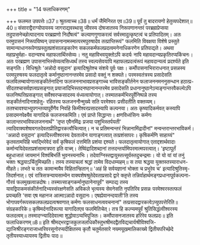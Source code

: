 +++
title = "14 फलाधिकरणम्"

+++
फलमत उपपत्तेः॥37॥ श्रुतत्वाच्च॥38॥ धर्मं जैमिनिरत एव॥39॥ पूर्वं तु बादरायणो हेतुव्यपदेशात्॥40॥ संसाराद्वैराग्योपायस्य जागराद्यवस्थासु जीवस्य दोषजातस्य निरूपणानन्तरं परब्रह्मप्रेप्सया तदुपासनेच्छोत्पादनाय परब्रह्मणो निर्दोषत्वं" कल्याणगुणाकरत्वं सर्वस्मादुत्कृष्टत्वं च प्रतिपादितम्। अतः परमुपासनं निरूपयिष्यन् उपासनानामस्मात्परमपुरुषादेव तत्प्राप्तिरूपं" फलमिति विवक्षया विशेषे प्रस्तुते सामान्याधानरूपेणाप्रस्तुतप्रशंसालङ्कारेण सकलकर्मफलप्रदत्वमनेनाधिकरणेन प्रतिपाद्यते। अथवा महाप्रभुर्महा- वदान्यश्च महाफलार्थिस्सेव्यः। नतु महाविभवयुक्तोऽपि कदर्यः नापि महावदान्यप्रकृतिरप्यकिंचनः। अतः परब्रह्मण उपासनाभिस्सेव्यत्वसिध्यर्थं तस्य स्वल्पसेवयापि महाफलप्रदत्वंरूपं महावदान्यत्वं प्रदर्श्यते इति सङ्गतिः। विधिश्रुतेः 'अन्नोदो वसुदान' इत्यादिश्रुतेश्च संशये पूर्वः पक्षः। कर्मोपासनाभिराराधनात् प्रसन्नस्य परमपुरुषस्य फलदातृत्वे कर्मानुष्ठानानन्तरमेव प्रसादो वक्तुं न शक्यते। परमस्वतंत्रस्य प्रसादेसति फलविलम्बायोगात्सङ्कीर्तनादिना फलजननाभावप्रसङ्गाच्च भाविसङ्कीर्तनेन फलाजननमननुसन्धान हठात्प्र- सीदतश्चासर्वज्ञत्वप्रसङ्गात् प्रयाजादिभिस्तदनष्ठानानन्तरमेव प्रसादेसति प्रधानानुष्ठानेऽप्यङ्गान्तरवैकल्येऽपि फलनिष्पत्तिप्रसङ्गात् सर्वेश्वरप्कसादस्य वंध्यत्वायोगात्। तस्मातकर्मभिरपूर्वेनिष्पन्ने तस्य सङ्कीर्तनादिनाशहेतु- रहितस्य फलजननौन्मुख्ये सति परमेश्वरः प्रसीदतीति वक्तव्यम्। ततश्चावश्याभ्युपगन्तव्यापूर्वेणैव निर्वाहे किमीश्वरप्रसादस्यापि कल्पनया। अतः कृष्यादिकर्मवत् कस्यापि प्रसादमनपेक्ष्यैव यागादिकं फलजनकमिति। एवं प्राप्ते सिद्धान्तः। क्षणविध्वंसिनः कर्मणः कालान्तरभाविफलजननार्थं" 'तृप्त एवैनमिंद्रः प्रजया पशुभिस्तर्पयती' त्यादिवाक्यशेषावगतदेवताप्रीतिद्वारकत्वौचित्यात्। न च प्रतिमन्वन्तरं भिन्नानामिंद्रादीनां" मन्वन्तरान्तरभाविकर्म। 'अन्नादो वसुदान' इत्यादिस्त्वीश्वरस्य देवतात्वेन यागाङ्गत्वात् तत्प्रशंसापरः। कृषिकर्मणि साहाय्यं" कृतवतामपिहि भवद्भिरेवेदं सर्वं कृषिफलं दत्तमिति प्रशंया द्दश्यते। फलदातृत्वायोगात् एताद्दशार्थवादाः कर्मान्वयिदेवताप्रशंसामात्रपरा इति वाच्म्। तेष्विंद्रादिशब्दानां तत्तदन्तर्यामिपरमात्मपरत्वात्। 'इष्टापूर्तं बहुधाजातं जायमानं विश्वंबिभर्ति भुवनस्यनाभिः। तदेवाग्निस्तद्वायुस्तत्सूर्यस्तदुचन्द्रमाः। यो यो यां यां तनुं भक्तः श्रद्धयाऽर्चितुमिच्छति। तस्य तस्याचलां श्रद्धां तामेव विदधाम्यहम्॥ स तया श्रद्धया युक्तस्तस्याराधन- मीहते। लभते च ततः कामान्मयैव विहितान्हितान्॥ 'अहं हि सर्वयज्ञानां भोक्ता च प्रभुरेव च' इत्यादिश्रुतिस्मृ- तिदर्शनात्। एवं रात्रिसत्रन्यायसाम्येन वाक्यशेषश्रुतेदेवताप्रसादे द्वारे क्लृप्ते तन्निर्वाहार्थमङ्गप्रधानापूर्वकल्पना- गौरवं फलमुखत्वान्नदोषः। तस्मात्साङ्गकर्मानुष्ठानेनापूर्वं" सम्पाद्य तस्य यावद्विपाकमसंकीर्तनादिभ्यस्संरक्षणेसति अविकले भृत्यस्य सेवनेसति नृपतिरिव प्रसन्नः परमेश्वरस्तत्फलं प्रयच्छति 'सवा एष महानज आत्माऽन्नादो वसुदानः। एषह्येवानन्दयाती'ति तस्य भोगापवर्गरूपसकलफलप्रदत्वश्रवणात् कर्मणः फलसाधनत्ववचनानां" तत्प्रसादद्वारकत्वेऽप्युपपत्तेरिति॥ संग्रहकारिके॥ कृषिमर्दनादिरूत्या यागादितएव फलमितिचेत्। तत्र हि कल्प्यमपूर्वं श्रुतिसिद्धंत्वीश्वरस्य फलदत्वम्॥ तस्मादग्न्यादिदेवात्मा शुद्धोवाऽप्यभिपूजितः। कर्मोपासनजातस्य हरिरेव फलप्रदः॥ इति फलाधिकरणम्॥8॥ इति श्रीमद्भरद्वाजकुलजलधिकौस्तुभश्रीमदद्वैतविद्यचार्यश्रीविश्वजि- द्याजिश्रीरङ्गराजाध्वरिवरसूनोरप्यदीक्षितस्य कृतौ चतुर्मतसारे नयमयूखमालिकाख्ये द्वितीयपरिच्छेदे तृतीयस्याध्यायस्य द्वितीयः पादः॥